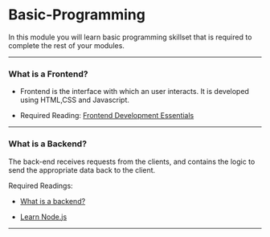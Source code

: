 # Basic-Programming

In this module you will learn basic programming skillset that is required to complete the rest of your modules.

---

### What is a Frontend?

- Frontend is the interface with which an user interacts. It is developed using HTML,CSS and Javascript.

- Required Reading: [Frontend Development Essentials](https://betterprogramming.pub/frontend-development-the-essentials-1c1290b43590)

---

### What is a Backend?

The back-end receives requests from the clients, and contains the logic to send the appropriate data back to the client.

Required Readings:

- [What is a backend?](https://www.codecademy.com/article/back-end-architecture) <br>

- [Learn Node.js](https://www.codecademy.com/learn/learn-node-js)

---
